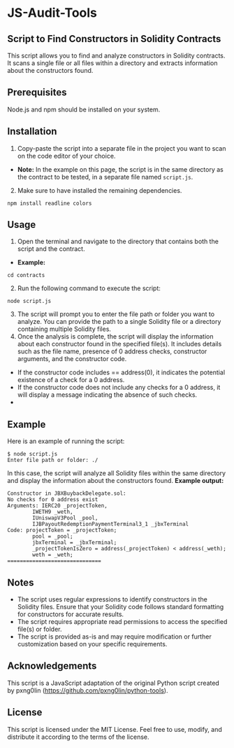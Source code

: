 # JS-Audit-Tools

## Script to Find Constructors in Solidity Contracts
This script allows you to find and analyze constructors in Solidity contracts. It scans a single file or all files within a directory and extracts information about the constructors found.

## Prerequisites
Node.js and npm should be installed on your system.

## Installation
1. Copy-paste the script into a separate file in the project you want to scan on the code editor of your choice.
- **Note:** In the example on this page, the script is in the same directory as the contract to be tested, in a separate file named `script.js`.
2. Make sure to have installed the remaining dependencies.
```
npm install readline colors
```

## Usage
1. Open the terminal and navigate to the directory that contains both the script and the contract.
- **Example:**
```
cd contracts
```
2. Run the following command to execute the script:
```
node script.js
```
3. The script will prompt you to enter the file path or folder you want to analyze. You can provide the path to a single Solidity file or a directory containing multiple Solidity files.
4. Once the analysis is complete, the script will display the information about each constructor found in the specified file(s). It includes details such as the file name, presence of 0 address checks, constructor arguments, and the constructor code.
- If the constructor code includes == address(0), it indicates the potential existence of a check for a 0 address.
- If the constructor code does not include any checks for a 0 address, it will display a message indicating the absence of such checks.
- 
## Example
Here is an example of running the script:
```
$ node script.js
Enter file path or folder: ./
```
In this case, the script will analyze all Solidity files within the same directory and display the information about the constructors found.
**Example output:**
```
Constructor in JBXBuybackDelegate.sol:
No checks for 0 address exist
Arguments: IERC20 _projectToken,
        IWETH9 _weth,
        IUniswapV3Pool _pool,
        IJBPayoutRedemptionPaymentTerminal3_1 _jbxTerminal
Code: projectToken = _projectToken;
        pool = _pool;
        jbxTerminal = _jbxTerminal;
        _projectTokenIsZero = address(_projectToken) < address(_weth);
        weth = _weth;
==============================
```

## Notes
- The script uses regular expressions to identify constructors in the Solidity files. Ensure that your Solidity code follows standard formatting for constructors for accurate results.
- The script requires appropriate read permissions to access the specified file(s) or folder.
- The script is provided as-is and may require modification or further customization based on your specific requirements.

## Acknowledgements
This script is a JavaScript adaptation of the original Python script created by pxng0lin (https://github.com/pxng0lin/python-tools).

## License
This script is licensed under the MIT License. Feel free to use, modify, and distribute it according to the terms of the license.
